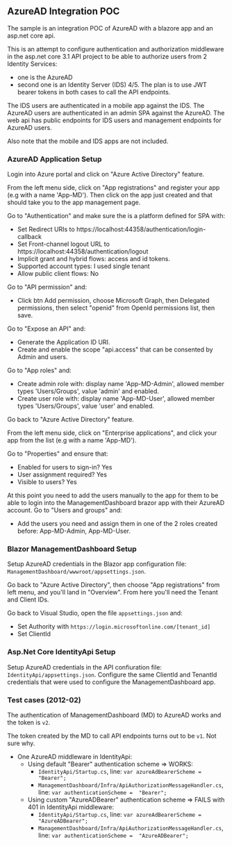 
## AzureAD Integration POC

The sample is an integration POC of AzureAD with a blazore app and an asp.net core api.

This is an attempt to configure authentication and authorization middleware in the asp.net core 3.1 API project to be able to authorize users from 2 Identity Services:
* one is the AzureAD
* second one is an Identity Server (IDS) 4/5. 
The plan is to use JWT bearer tokens in both cases to call the API endpoints.

The IDS users are authenticated in a mobile app against the IDS. The AzureAD users are authenticated in an admin SPA against the AzureAD. The web api has public endpoints for IDS users and management endpoints for AzureAD users.

Also note that the mobile and IDS apps are not included.

### AzureAD Application Setup

Login into Azure portal and click on "Azure Active Directory" feature.

From the left menu side, click on "App registrations" and register your app (e.g with a name 'App-MD').
Then click on the app just created and that should take you to the app management page.

Go to "Authentication" and make sure the is a platform defined for SPA with:
* Set Redirect URIs to https://localhost:44358/authentication/login-callback
* Set Front-channel logout URL to https://localhost:44358/authentication/logout
* Implicit grant and hybrid flows: access and id tokens.
* Supported account types: I used single tenant
* Allow public client flows: No

Go to "API permission" and:
* Click btn Add permission, choose Microsoft Graph, then Delegated permissions, then select "openid" from OpenId permissions list, then save.

Go to "Expose an API" and:
* Generate the Application ID URI.
* Create and enable the scope "api.access" that can be consented by Admin and users.

Go to "App roles" and:
* Create admin role with: display name 'App-MD-Admin', allowed member types 'Users/Groups', value 'admin' and enabled.
* Create user role with: display name 'App-MD-User', allowed member types 'Users/Groups', value 'user' and enabled.

Go back to "Azure Active Directory" feature.

From the left menu side, click on "Enterprise applications", and click your app from the list (e.g with a name 'App-MD').

Go to "Properties" and ensure that:
* Enabled for users to sign-in? Yes
* User assignment required? Yes
* Visible to users? Yes

At this point you need to add the users manually to the app for them to be able to login into the ManagementDashboard brazor app with their AzureAD account.
Go to "Users and groups" and:
* Add the users you need and assign them in one of the 2 roles created before: App-MD-Admin, App-MD-User.

### Blazor ManagementDashboard Setup

Setup AzureAD credentials in the Blazor app configuration file: ```ManagementDashboard/wwwroot/appsettings.json```.

Go back to "Azure Active Directory", then choose "App registrations" from left menu, and you'll land in "Overview".
From here you'll need the Tenant and Client IDs.

Go back to Visual Studio, open the file ```appsettings.json``` and:
* Set Authority with ```https://login.microsoftonline.com/[tenant_id]```
* Set ClientId


### Asp.Net Core IdentityApi Setup

Setup AzureAD credentials in the API confiuration file: ```IdentityApi/appsettings.json```.
Configure the same ClientId and TenantId credentials that were used to configure the ManagementDashboard app.



### Test cases (2012-02)

The authentication of ManagementDashboard (MD) to AzureAD works and the token is ```v2```.

The token created by the MD to call API endpoints turns out to be ```v1```. Not sure why.

* One AzureAD middleware in IdentityApi:
  * Using default "Bearer" authentication scheme => WORKS:
    * ```IdentityApi/Startup.cs```, line: ```var azureAdBearerScheme = "Bearer";```
    * ```ManagementDashboard/Infra/ApiAuthorizationMessageHandler.cs```, line: ```var authenticationScheme =  "Bearer";```
  * Using custom "AzureADBearer" authentication scheme => FAILS with 401 in IdentityApi middleware:
    * ```IdentityApi/Startup.cs```, line: ```var azureAdBearerScheme = "AzureADBearer";```
    * ```ManagementDashboard/Infra/ApiAuthorizationMessageHandler.cs```, line: ```var authenticationScheme =  "AzureADBearer";```

